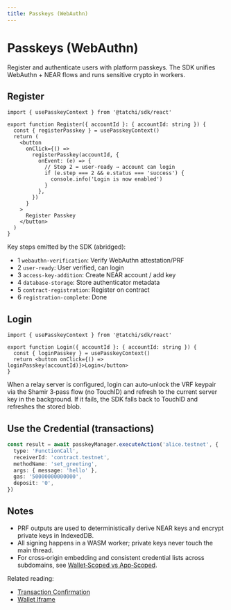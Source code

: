 ```yaml
---
title: Passkeys (WebAuthn)
---
```


# Passkeys (WebAuthn)

Register and authenticate users with platform passkeys. The SDK unifies WebAuthn + NEAR flows and runs sensitive crypto in workers.

## Register

```tsx
import { usePasskeyContext } from '@tatchi/sdk/react'

export function Register({ accountId }: { accountId: string }) {
  const { registerPasskey } = usePasskeyContext()
  return (
    <button
      onClick={() =>
        registerPasskey(accountId, {
          onEvent: (e) => {
            // Step 2 = user-ready → account can login
            if (e.step === 2 && e.status === 'success') {
              console.info('Login is now enabled')
            }
          },
        })
      }
    >
      Register Passkey
    </button>
  )
}
```

Key steps emitted by the SDK (abridged):

- 1 `webauthn-verification`: Verify WebAuthn attestation/PRF
- 2 `user-ready`: User verified, can login
- 3 `access-key-addition`: Create NEAR account / add key
- 4 `database-storage`: Store authenticator metadata
- 5 `contract-registration`: Register on contract
- 6 `registration-complete`: Done

## Login

```tsx
import { usePasskeyContext } from '@tatchi/sdk/react'

export function Login({ accountId }: { accountId: string }) {
  const { loginPasskey } = usePasskeyContext()
  return <button onClick={() => loginPasskey(accountId)}>Login</button>
}
```

When a relay server is configured, login can auto‑unlock the VRF keypair via the Shamir 3‑pass flow (no TouchID) and refresh to the current server key in the background. If it fails, the SDK falls back to TouchID and refreshes the stored blob.

## Use the Credential (transactions)

```ts
const result = await passkeyManager.executeAction('alice.testnet', {
  type: 'FunctionCall',
  receiverId: 'contract.testnet',
  methodName: 'set_greeting',
  args: { message: 'hello' },
  gas: '50000000000000',
  deposit: '0',
})
```

## Notes

- PRF outputs are used to deterministically derive NEAR keys and encrypt private keys in IndexedDB.
- All signing happens in a WASM worker; private keys never touch the main thread.
- For cross‑origin embedding and consistent credential lists across subdomains, see [Wallet‑Scoped vs App‑Scoped](/concepts/wallet-scoped-credentials).

Related reading:
- [Transaction Confirmation](/guides/tx-confirmation)
- [Wallet Iframe](/guides/wallet-iframe)

